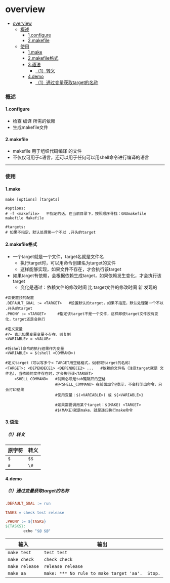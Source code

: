# overview

<!-- @import "[TOC]" {cmd="toc" depthFrom=1 depthTo=6 orderedList=false} -->
<!-- code_chunk_output -->

- [overview](#overview)
    - [概述](#概述)
      - [1.configure](#1configure)
      - [2.makefile](#2makefile)
    - [使用](#使用)
      - [1.make](#1make)
      - [2.makefile格式](#2makefile格式)
      - [3.语法](#3语法)
        - [（1）转义](#1转义)
      - [4.demo](#4demo)
        - [（1）通过变量获取target的名称](#1通过变量获取target的名称)

<!-- /code_chunk_output -->

### 概述

#### 1.configure
* 检查 编译 所需的依赖
* 生成makefile文件

#### 2.makefile
* makefile 用于组织代码编译 的文件
* 不仅仅可用于c语言，还可以用于任何可以用shell命令进行编译的语言

***

### 使用

#### 1.make
```shell
make [options] [targets]

#options:
# -f <makefile>   不指定的话，在当前目录下，按照顺序寻找：GNUmakefile makefile Makefile

#targets:
# 如果不指定，默认处理第一个不以 .开头的target
```

#### 2.makefile格式
* 一个target就是一个文件，target名就是文件名
  * 执行target时，可以用命令创建名为target的文件
  * 这样能够实现，如果文件不存在，才会执行该target
* 如果target有依赖，会根据依赖生成target，如果依赖发生变化，才会执行该target
  * 变化是通过：依赖文件的修改时间 比 target文件的修改时间 新 发现的
```shell
#需要置顶的配置
.DEFAULT_GOAL := <TARGET>   #设置默认的target，如果不指定，默认处理第一个不以 .开头的target
.PHONY := <TARGET>     #指定该target不是一个文件，这样即使target文件没有变化，target还是会执行

#定义变量
#?= 表示如果变量变量不存在，则复制
<VARIABLE> = <VALUE>

#将shell命令的执行结果作为变量
<VARIABLE> = $(shell <COMMAND>)

#定义target（可以写多个< TARGET用空格格式，$@获取target的名称）
<TARGET>: <DEPENDECE1> <DEPENDECE2> ...   #依赖的文件名（注意target就是 文件名），当依赖的文件存在时，才会执行该<TARGET>
    <SHELL_COMMAND>   #前面必须是tab键隔开的空格
                      #@<SHELL_COMMAND> 在前面加个@表示，不会打印出命令，只会打印结果
                      #使用变量：$(<VARIABLE>) 或 ${<VARIABLE>}

                      #如果需要调用某个target：$(MAKE) <TARGET>
                      #$(MAKE)就是make，就是递归执行make命令
```

#### 3.语法

##### （1）转义

|原字符|转义|
|-|-|
|`$`|`$$`|
|`#`|`\#`|

#### 4.demo

##### （1）通过变量获取target的名称
```Makefile
.DEFAULT_GOAL := run

TASKS = check test release

.PHONY := ${TASKS}
${TASKS}:
        echo "$@ $@"
```

|输入|输出|
|-|-|
|`make test`|`test test`|
|`make check`|`check check`|
|`make release`|`release release`|
|`make aa`|`make: *** No rule to make target 'aa'.  Stop.`|

